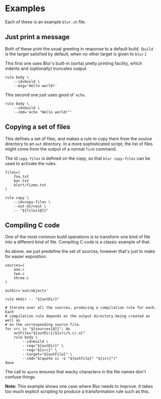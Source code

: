 Examples
========

Each of these is an example `blur.sh` file.

Just print a message
--------------------

Both of these print the usual greeting in response to a default build.
(`build` is the target satisfied by default, when no other target is
given to `blur`.)

This first one uses Blur's built-in (sorta) pretty printing facility, which
indents and (optionally) truncates output.

```shell
rule body \
    --id=build \
    --msg='Hello world!'
```

This second one just uses good ol' `echo`.

```shell
rule body \
    --id=build \
    --cmd='echo "Hello world!"'
```


Copying a set of files
----------------------

This defines a set of files, and makes a rule to copy them from the
source directory to an `out` directory. In a more sophisticated script,
the list of files might come from the output of a normal `find` command.

The id `copy-files` is defined on the copy, so that `blur copy-files`
can be used to activate the rules.

```shell
files=(
    foo.txt
    bar.txt
    blort/fizmo.txt
)

rule copy \
    --id=copy-files \
    --out-dir=out \
    -- "${files[@]}"
```


Compiling C code
----------------

One of the most common build operations is to transform one kind of
file into a different kind of file. Compiling C code is a classic
example of that.

As above, we just predefine the set of sources, however that's just
to make for easier exposition.

```shell
sources=(
    one.c
    two.c
    three.c
)

outDir='out/objects'

rule mkdir -- "${outDir}"

# Iterate over all the sources, producing a compilation rule for each. Each
# compilation rule depends on the output directory being created as well as
# on the corresponding source file.
for src in "${sources[@]}"; do
    outFile="${outDir}/${src/%.c/.o}"
    rule body \
        --id=build \
        --req="${outDir}" \
        --req="${src}" \
        --target="${outFile}" \
        --cmd="$(quote cc -o "${outFile}" "${src}")"
done
```

The call to `quote` ensures that wacky characters in the file names don't
confuse things.

**Note:** This example shows one case where Blur needs to improve.
It takes too much explicit scripting to produce a transformation rule such
as this.
